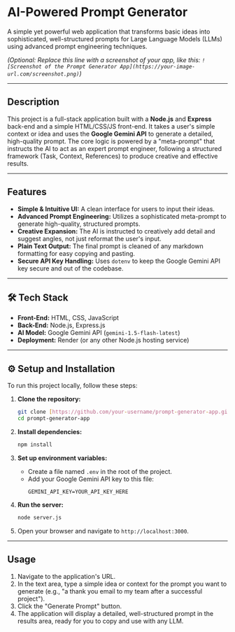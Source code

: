 
# AI-Powered Prompt Generator

A simple yet powerful web application that transforms basic ideas into sophisticated, well-structured prompts for Large Language Models (LLMs) using advanced prompt engineering techniques.

*(Optional: Replace this line with a screenshot of your app, like this: `![Screenshot of the Prompt Generator App](https://your-image-url.com/screenshot.png)`)*

---

##  Description

This project is a full-stack application built with a **Node.js** and **Express** back-end and a simple HTML/CSS/JS front-end. It takes a user's simple context or idea and uses the **Google Gemini API** to generate a detailed, high-quality prompt. The core logic is powered by a "meta-prompt" that instructs the AI to act as an expert prompt engineer, following a structured framework (Task, Context, References) to produce creative and effective results.

---

##  Features

-   **Simple & Intuitive UI:** A clean interface for users to input their ideas.
-   **Advanced Prompt Engineering:** Utilizes a sophisticated meta-prompt to generate high-quality, structured prompts.
-   **Creative Expansion:** The AI is instructed to creatively add detail and suggest angles, not just reformat the user's input.
-   **Plain Text Output:** The final prompt is cleaned of any markdown formatting for easy copying and pasting.
-   **Secure API Key Handling:** Uses `dotenv` to keep the Google Gemini API key secure and out of the codebase.

---

## 🛠 Tech Stack

-   **Front-End:** HTML, CSS,  JavaScript
-   **Back-End:** Node.js, Express.js
-   **AI Model:** Google Gemini API (`gemini-1.5-flash-latest`)
-   **Deployment:** Render (or any other Node.js hosting service)

---

## ⚙️ Setup and Installation

To run this project locally, follow these steps:

1.  **Clone the repository:**
    ```bash
    git clone [https://github.com/your-username/prompt-generator-app.git](https://github.com/your-username/prompt-generator-app.git)
    cd prompt-generator-app
    ```

2.  **Install dependencies:**
    ```bash
    npm install
    ```

3.  **Set up environment variables:**
    -   Create a file named `.env` in the root of the project.
    -   Add your Google Gemini API key to this file:
        ```
        GEMINI_API_KEY=YOUR_API_KEY_HERE
        ```

4.  **Run the server:**
    ```bash
    node server.js
    ```

5.  Open your browser and navigate to `http://localhost:3000`.

---

## Usage

1.  Navigate to the application's URL.
2.  In the text area, type a simple idea or context for the prompt you want to generate (e.g., "a thank you email to my team after a successful project").
3.  Click the "Generate Prompt" button.
4.  The application will display a detailed, well-structured prompt in the results area, ready for you to copy and use with any LLM.
